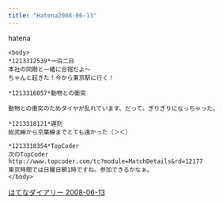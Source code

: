 ```yaml
---
title: "Hatena2008-06-13"
---
```


hatena

```
<body>
*1213312539*一泊二日
本社の同期と一緒に合宿だよ～
ちゃんと起きた！今から東京駅に行く！

*1213316057*動物との衝突

動物との衝突のためダイヤが乱れています、だって。ぎりぎりになっちゃった。

*1213318121*遅刻
総武線から京葉線までとても遠かった（＞＜）

*1213318354*TopCoder
次のTopCoder
http://www.topcoder.com/tc?module=MatchDetails&rd=12177
東京時間では日曜日朝1時ですね。参加できるかなぁ。
</body>
```


[はてなダイアリー 2008-06-13](https://nishiohirokazu.hatenadiary.org/archive/2008/06/13)